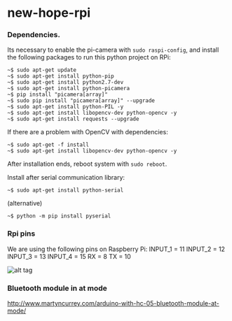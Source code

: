 # new-hope-rpi

### Dependencies. ###

Its necessary to enable the pi-camera with `sudo raspi-config`, and install the following packages to run this python project on RPi:

```
~$ sudo apt-get update
~$ sudo apt-get install python-pip
~$ sudo apt-get install python2.7-dev
~$ sudo apt-get install python-picamera
~$ pip install "picamera[array]"
~$ sudo pip install "picamera[array]" --upgrade
~$ sudo apt-get install python-PIL -y
~$ sudo apt-get install libopencv-dev python-opencv -y
~$ sudo apt-get install requests --upgrade
```

If there are a problem with OpenCV with dependencies:
```
~$ sudo apt-get -f install
~$ sudo apt-get install libopencv-dev python-opencv -y
```

After installation ends, reboot system with `sudo reboot`.

Install after serial communication library:

```
~$ sudo apt-get install python-serial
```

(alternative)

```
~$ python -m pip install pyserial
```

### Rpi pins
We are using the following pins on Raspberry Pi:
INPUT_1 = 11
INPUT_2 = 12
INPUT_3 = 13
INPUT_4 = 15
RX = 8
TX = 10

![alt tag](http://www.electronics-lab.com/wp-content/uploads/2014/07/GPIO.png)

### Bluetooth module in at mode
http://www.martyncurrey.com/arduino-with-hc-05-bluetooth-module-at-mode/